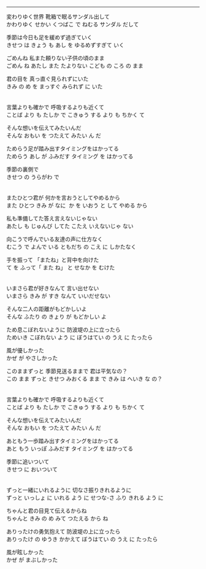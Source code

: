 
---

変わりゆく世界 靴箱で眠るサンダル出して\
かわりゆく せかい くつばこ で ねむる サンダル だして 

季節は今日も足を緩めず過ぎていく\
きせつ は きょう も あし を ゆるめずすぎて いく

ごめんね 私また頼りない子供の頃のまま\
ごめん ね あたし また たよりない こども の ころ の まま 

君の目を 真っ直ぐ見られずにいた\
きみ の め を まっすぐ みられず に いた
\
\
\
言葉よりも確かで 呼吸するよりも近くて\
ことば より も たしか で こきゅう する より も ちかく て

そんな想いを伝えてみたいんだ\
そんな おもい を つたえて みたい ん だ

ためらう足が踏み出すタイミングをはかってる\
ためらう あし が ふみだす タイミング を はかってる

季節の裏側で\
きせつ の うらがわ で
\
\
\
またひとつ君が 何かを言おうとしてやめるから\
また ひとつ きみ  が なに  か を いおう と して やめる から

私も準備してた答え言えないじゃない\
あたし も じゅんび してた こたえ いえないじゃ ない

向こうで呼んでいる友達の声に仕方なく\
むこう で よんで いる ともだち の こえ に しかたなく

手を振って 「またね」と背中を向けた\
て を ふって「 また ね」 と せなか を むけた
\
\
\
いまさら君が好きなんて 言い出せない\
いまさら きみ が すき なんて いいだせない

そんな二人の距離がもどかしいよ\
そんな ふたり の きょり が もどかしい よ

ため息こぼれないように 防波堤の上に立ったら\
ためいき こぼれない よう に ぼうはてい の うえ に たったら

風が優しかった\
かぜ が やさしかった

このままずっと 季節見送るままで 君は平気なの？\
この まま ずっと きせつ みおくる まま で きみ は へいき な の？ 
\
\
\
言葉よりも確かで 呼吸するよりも近くて \
ことば より も たしか で こきゅう する より も ちかく て 

そんな想いを伝えてみたいんだ\
そんな おもい を つたえて みたい ん だ

あともう一歩踏み出すタイミングをはかってる\
あと もう いっぽ ふみだす タイミング を はかってる  

季節に追いついて\
きせつ に おいついて
\
\
\
ずっと一緒にいれるように 切なさ振りきれるように\
ずっと いっしょ に いれる よう に せつな-さ ふり きれる よう に

ちゃんと君の目見て伝えるからね\
ちゃんと きみ の め みて つたえる から ね

ありったけの勇気抱えて 防波堤の上に立ったら\
ありったけ の ゆうき かかえて ぼうはてい の うえ に たったら

風が眩しかった\
かぜ が まぶしかった